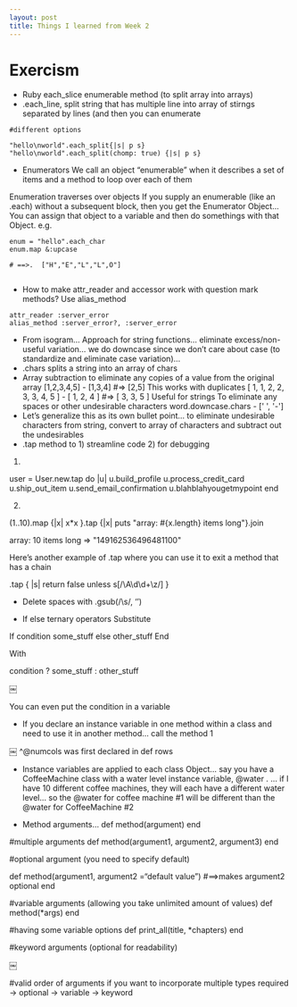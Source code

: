```yaml
---
layout: post
title: Things I learned from Week 2
---
```


# Exercism

* Ruby each_slice enumerable method (to split array into arrays)
* .each_line, split string that has multiple line into array of stirngs separated by lines (and then you can enumerate
```
#different options

"hello\nworld".each_split{|s| p s}
"hello\nworld".each_split(chomp: true) {|s| p s}
```
* Enumerators
We call an object “enumerable” when it describes a set of items and a method to loop over each of them

Enumeration traverses over objects
If you supply an enumerable (like an .each) without a subsequent block, then you get the Enumerator Object... You can assign that object to a variable and then do somethings with that Object.
e.g.

```
enum = "hello".each_char
enum.map &:upcase

# ==>.  ["H","E","L","L",O"]


```

* How to make attr_reader and accessor work with question mark methods?
Use alias_method
```
attr_reader :server_error
alias_method :server_error?, :server_error
```


* From isogram… Approach for string functions… eliminate excess/non-useful variation… we do downcase since we don’t care about case (to standardize and eliminate case variation)… 
* .chars splits a string into an array of chars
* Array subtraction to eliminate any copies of a value from the original array
[1,2,3,4,5] - [1,3,4]  #=> [2,5]
This works with duplicates
[ 1, 1, 2, 2, 3, 3, 4, 5 ] - [ 1, 2, 4 ]  #=>  [ 3, 3, 5 ]
Useful for strings
To eliminate any spaces or other undesirable characters
word.downcase.chars - [' ', '-']
* Let’s generalize this as its own bullet point… to eliminate undesirable characters from string, convert to array of characters and subtract out the undesirables
* .tap method to 1) streamline code 2) for debugging

1)
user = User.new.tap do |u|
  u.build_profile
  u.process_credit_card
  u.ship_out_item
  u.send_email_confirmation
  u.blahblahyougetmypoint
end


2)
(1..10).map {|x| x*x }.tap {|x| puts "array: #{x.length} items long"}.join

array: 10 items long
 => "149162536496481100"

Here’s another example of .tap where you can use it to exit a method that has a chain

.tap { |s| return false unless s[/\A\d\d+\z/] }

* Delete spaces with .gsub(/\s/, ‘’)


* If else ternary operators
Substitute

If condition
some_stuff
else
other_stuff
End

With

condition ? some_stuff : other_stuff

￼

You can even put the condition in a variable

* If you declare an instance variable in one method within a class and need to use it in another method… call the method 1

￼
^@numcols was first declared in 
def rows

* Instance variables are applied to each class Object… say you have a CoffeeMachine class with a water level instance variable, @water . … if I have 10 different coffee machines, they will each have a different water level… so the @water for coffee machine #1 will be different than the @water for CoffeeMachine #2

* Method arguments… 
def method(argument) 
end

#multiple arguments
def method(argument1, argument2, argument3) end

#optional argument (you need to specify default)

def method(argument1, argument2 =“default value”)     #==>makes argument2 optional
end

#variable arguments (allowing you take unlimited amount of values)
def method(*args)
end

#having some variable options
def print_all(title, *chapters)
end

#keyword arguments (optional for readability)

￼

#valid order of arguments if you want to incorporate multiple types
required -> optional -> variable -> keyword




